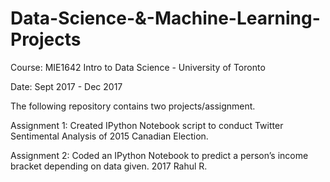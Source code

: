 # Data-Science-&-Machine-Learning-Projects
Course: MIE1642 Intro to Data Science - University of Toronto

Date: Sept 2017 - Dec 2017

The following repository contains two projects/assignment.

Assignment 1: Created IPython Notebook script to conduct Twitter Sentimental Analysis of 2015 Canadian Election.

Assignment 2: Coded an IPython Notebook to predict a person’s income bracket depending on data given. 
2017
Rahul R.
